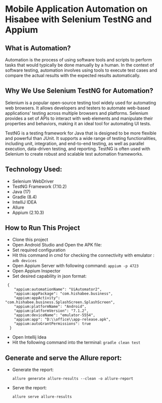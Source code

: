 # Mobile Application Automation on Hisabee with Selenium TestNG and Appium

## What is Automation?

Automation is the process of using software tools and scripts to perform tasks that would typically be done manually by a human. In the context of software testing, automation involves using tools to execute test cases and compare the actual results with the expected results automatically.

## Why We Use Selenium TestNG for Automation?

Selenium is a popular open-source testing tool widely used for automating web browsers. It allows developers and testers to automate web-based applications' testing across multiple browsers and platforms. Selenium provides a set of APIs to interact with web elements and manipulate their properties and behaviors, making it an ideal tool for automating UI tests.

TestNG is a testing framework for Java that is designed to be more flexible and powerful than JUnit. It supports a wide range of testing functionalities, including unit, integration, and end-to-end testing, as well as parallel execution, data-driven testing, and reporting. TestNG is often used with Selenium to create robust and scalable test automation frameworks.

## Technology Used:
- Selenium WebDriver
- TestNG Framework (7.10.2)
- Java (17)
- Gradle (8.4)
- IntelliJ IDEA
- Allure
- Appium (2.10.3)

## How to Run This Project

- Clone this project
- Open Android Studio and Open the APK file:
- Set required configuration
- Hit this command in cmd for checking the connectivity with emulator : ``adb devices``
- Open Appium Server with following command: ```appium -p 4723```
- Open Appium Inspector
- Set desired capability in json format:
``` 
 {
    "appium:automationName": "UiAutomator2",
    "appium:appPackage": "com.hishabee.business",
    "appium:appActivity": "com.hishabee.business.SplashScreen.SplashScreen",
    "appium:platformName": "Android",
    "appium:platformVersion": "7.1.2",
    "appium:deviceName": "emulator-5554",
    "appium:app": "D:\\office\\app-release.apk",
    "appium:autoGrantPermissions": true
  }
```
- Open Intellij Idea
- Hit the following command into the terminal:
```gradle clean test```

## Generate and serve the Allure report:
- Generate the report:
  ```
  allure generate allure-results --clean -o allure-report
  ```
- Serve the report:
  ```
  allure serve allure-results
  ```

